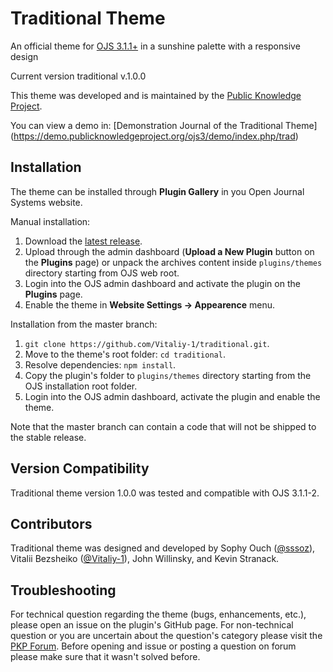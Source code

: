 # Traditional Theme
An official theme for [OJS 3.1.1+](https://pkp.sfu.ca/ojs/) in a sunshine palette with a responsive design

Current version traditional v.1.0.0

This theme was developed and is maintained by the [Public Knowledge Project](https://pkp.sfu.ca/). 

You can view a demo in: [Demonstration Journal of the Traditional Theme] (https://demo.publicknowledgeproject.org/ojs3/demo/index.php/trad)

## Installation
The theme can be installed through **Plugin Gallery** in you Open Journal Systems website.

Manual installation: 
1. Download the [latest release](https://github.com/Vitaliy-1/traditional/releases).
2. Upload through the admin dashboard (**Upload a New Plugin** button on the **Plugins** page) or unpack the archives content inside `plugins/themes` directory starting from OJS web root.  
3. Login into the OJS admin dashboard and activate the plugin on the **Plugins** page.
4. Enable the theme in **Website Settings -> Appearence** menu.

Installation from the master branch:
1. `git clone https://github.com/Vitaliy-1/traditional.git`.
2. Move to the theme's root folder: `cd traditional`. 
3. Resolve dependencies: `npm install`.
4. Copy the plugin's folder to `plugins/themes` directory starting from the OJS installation root folder.
5. Login into the OJS admin dashboard, activate the plugin and enable the theme. 

Note that the master branch can contain a code that will not be shipped to the stable release.
## Version Compatibility
Traditional theme version 1.0.0 was tested and compatible with OJS 3.1.1-2.
## Contributors
Traditional theme was designed and developed by Sophy Ouch ([@sssoz](https://github.com/sssoz)), Vitalii Bezsheiko ([@Vitaliy-1](https://github.com/Vitaliy-1)), John Willinsky, and Kevin Stranack. 
## Troubleshooting
For technical question regarding the theme (bugs, enhancements, etc.), please open an issue on the plugin's GitHub page. For non-technical question or you are uncertain about the question's category please visit the [PKP Forum](https://forum.pkp.sfu.ca/). Before opening and issue or posting a question on forum please make sure that it wasn't solved before.  
